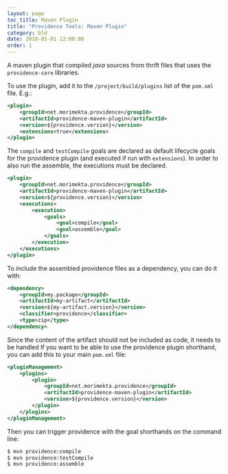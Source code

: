 ```yaml
---
layout: page
toc_title: Maven Plugin
title: "Providence Tools: Maven Plugin"
category: bld
date: 2018-05-01 12:00:00
order: 1
---
```


A maven plugin that compiled *java* sources from thrift files that uses
the `providence-core` libraries.

To use the plugin, add it to the `/project/build/plugins` list of the `pom.xml`
file. E.g.:

```xml
<plugin>
    <groupId>net.morimekta.providence</groupId>
    <artifactId>providence-maven-plugin</artifactId>
    <version>${providence.version}</version>
    <extensions>true</extensions>
</plugin>
```

The `compile` and `testCompile` goals are declared as default lifecycle goals for
the providence plugin (and executed if run with `extensions`). In order to also
run the assemble, the executions must be declared.

```xml
<plugin>
    <groupId>net.morimekta.providence</groupId>
    <artifactId>providence-maven-plugin</artifactId>
    <version>${providence.version}</version>
    <executions>
        <execution>
            <goals>
                <goal>compile</goal>
                <goal>assemble</goal>
            </goals>
        </execution>
    </executions>
</plugin>
```

To include the assembled providence files as a dependency, you can do it with:

```xml
<dependency>
    <groupId>my.package</groupId>
    <artifactId>my-artifact</artifactId>
    <version>${my-artifact.version}</version>
    <classifier>providence</classifier>
    <type>zip</type>
</dependency>
```

Since the content of the artifact should not be included as code, it needs to be handled 
If you want to be able to use the providence plugin shorthand, you can add this to your
main `pom.xml` file:

```xml
<pluginManagement>
    <plugins>
        <plugin>
            <groupId>net.morimekta.providence</groupId>
            <artifactId>providence-maven-plugin</artifactId>
            <version>${providence.version}</version>
        </plugin>
    </plugins>
</pluginManagement>
```

Then you can trigger providence with the goal shorthands on the command line:

```sh
$ mvn providence:compile
$ mvn providence:testCompile
$ mvn providence:assemble
```

